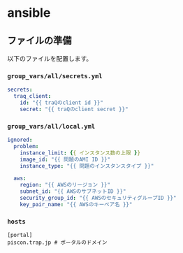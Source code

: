 # ansible

## ファイルの準備

以下のファイルを配置します。

### `group_vars/all/secrets.yml`

```yaml:secrets.yml
secrets:
  traq_client:
    id: "{{ traQのclient id }}"
    secret: "{{ traQのclient secret }}"
```

### `group_vars/all/local.yml`

```yaml:local.yml
ignored:
  problem:
    instance_limit: {{ インスタンス数の上限 }}
    image_id: "{{ 問題のAMI ID }}"
    instance_type: "{{ 問題のインスタンスタイプ }}"

  aws:
    region: "{{ AWSのリージョン }}"
    subnet_id: "{{ AWSのサブネットID }}"
    security_group_id: "{{ AWSのセキュリティグループID }}"
    key_pair_name: "{{ AWSのキーペア名 }}"
```

### `hosts`

```ini:hosts
[portal]
piscon.trap.jp # ポータルのドメイン
```
